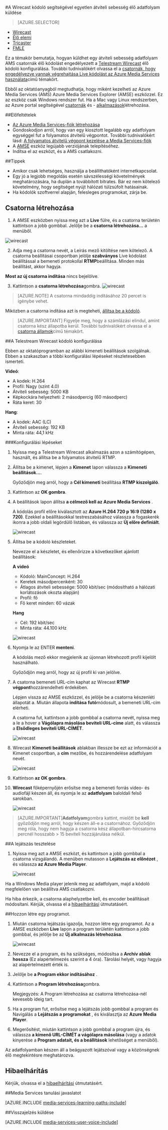 <properties 
    pageTitle="A Telestream Wirecast kódoló küldhet egy átviteli sebesség élő adatfolyam beállítása |} Microsoft Azure" 
    description="Ez a témakör bemutatja, hogyan küldhet egy átviteli sebesség adatfolyam AMS csatornák élő kódolást engedélyezett a Wirecast élő kódoló konfigurálása. " 
    services="media-services" 
    documentationCenter="" 
    authors="Juliako" 
    manager="erikre" 
    editor=""/>

<tags 
    ms.service="media-services" 
    ms.workload="media" 
    ms.tgt_pltfrm="na" 
    ms.devlang="ne" 
    ms.topic="article" 
    ms.date="10/12/2016"
    ms.author="juliako;cenkdin;anilmur"/>

#<a name="use-the-wirecast-encoder-to-send-a-single-bitrate-live-stream"></a>A Wirecast kódoló segítségével egyetlen átviteli sebesség élő adatfolyam küldése

> [AZURE.SELECTOR]
- [Wirecast](media-services-configure-wirecast-live-encoder.md)
- [Élő elemi](media-services-configure-elemental-live-encoder.md)
- [Tricaster](media-services-configure-tricaster-live-encoder.md)
- [FMLE](media-services-configure-fmle-live-encoder.md)

Ez a témakör bemutatja, hogyan küldhet egy átviteli sebesség adatfolyam AMS csatornák élő kódolást engedélyezett a [Telestream Wirecast](http://www.telestream.net/wirecast/overview.htm) élő kódoló konfigurálása.  További tudnivalókért olvassa el a [csatornák, hogy engedélyezve vannak végrehajtása Live kódolást az Azure Media Services használata](media-services-manage-live-encoder-enabled-channels.md)című témakört.

Ebből az oktatóanyagból megtudhatja, hogy miként kezelheti az Azure Media Services (AMS) Azure Media Services Explorer (AMSE) eszközzel. Ez az eszköz csak Windows rendszer fut. Ha a Mac vagy Linux rendszerben, az Azure portal segítségével [csatornák](media-services-portal-creating-live-encoder-enabled-channel.md#create-a-channel) és - [alkalmazások](media-services-portal-creating-live-encoder-enabled-channel.md#create-and-manage-a-program)létrehozása.


##<a name="prerequisites"></a>Előfeltételek

- [Az Azure Media Services-fiók létrehozása](media-services-portal-create-account.md)
- Gondoskodjon arról, hogy van egy kiosztott legalább egy adatfolyam egységgel fut a folyamatos átvitelű végpontot. További tudnivalókért lásd: [A folyamatos átvitelű végpont kezelése a Media Services-fiók](media-services-portal-manage-streaming-endpoints.md)
- A [AMSE](https://github.com/Azure/Azure-Media-Services-Explorer) eszköz legújabb verziójának telepítéséhez.
- Indítsa el az eszközt, és a AMS csatlakozni.

##<a name="tips"></a>Tippek

- Amikor csak lehetséges, használja a beállíthatóként internetkapcsolat.
- Egy jó a legjobb megoldás esetén sávszélességi követelmények meghatározására, ha duplán a továbbított bitrates. Bár ez nem kötelező követelmény, hogy segítséget nyújt hálózati túlzsúfolt hatásainak.
- Ha kódolók szoftverrel alapján, felesleges programokat, zárja be.


## <a name="create-a-channel"></a>Csatorna létrehozása

1.  A AMSE eszközben nyissa meg azt a **Live** fülre, és a csatorna területén kattintson a jobb gombbal. Jelölje be a **csatorna létrehozása...** a menüből.

![wirecast](./media/media-services-wirecast-live-encoder/media-services-wirecast1.png)

2. Adja meg a csatorna nevét, a Leírás mező kitöltése nem kötelező. A csatorna beállításai csoportban jelölje **szabványos** Live kódolást beállítással a bemeneti protokollal **RTMP**beállítása. Minden más beállítást, akkor hagyja.


**Most az új csatorna indítása** nincs bejelölve.

3. Kattintson a **csatorna létrehozása**gombra.
![wirecast](./media/media-services-wirecast-live-encoder/media-services-wirecast2.png)

>[AZURE.NOTE] A csatorna mindaddig indításához 20 percet is igénybe vehet.

Miközben a csatorna indítása azt is megteheti, [állítsa be a kódoló](media-services-configure-wirecast-live-encoder.md#configure_wirecast_rtmp).

>[AZURE.IMPORTANT] Figyelje meg, hogy a számlázási elindul, amint csatorna kész állapotba kerül. További tudnivalókért olvassa el a [csatorna államok](media-services-manage-live-encoder-enabled-channels.md#states)című témakört.

##<a id=configure_wirecast_rtmp></a>A Telestream Wirecast kódoló konfigurálása

Ebben az oktatóprogramban az alábbi kimeneti beállítások szolgálnak. Ebben a szakaszban a többi konfigurálási lépéseket részletesebben ismerteti. 

**Videó**:
 
- A kodek: H.264 
- Profil: Nagy (szint 4.0) 
- Átviteli sebesség: 5000 KB 
- Képkockára helyezheti: 2 másodpercig (60 másodperc) 
- Ráta keret: 30
 
**Hang**:

- A kodek: AAC (LC) 
- Átviteli sebesség: 192 KB 
- Minta ráta: 44,1 kHz


###<a name="configuration-steps"></a>Konfigurálási lépéseket

1. Nyissa meg a Telestream Wirecast alkalmazás azon a számítógépen, használt, és állítsa be a folyamatos átvitelű RTMP.
2. Állítsa be a kimenet, lépjen a **Kimenet** lapon válassza a **Kimeneti beállítások...**.
    
    Győződjön meg arról, hogy a **Cél kimeneti** beállítása **RTMP kiszolgáló**.
3. Kattintson az **OK gombra**.
4. A beállítások lapon állítsa **a célmező kell az **Azure Media Services**** .
 
    A kódolás profil előre kiválasztott az **Azure H.264 720 p 16:9 (1280 x 720)**. Ezekkel a beállításokkal testreszabásához válassza a fogaskerék ikonra a jobb oldali legördülő listában, és válassza az **Új előre definiált**.

    ![wirecast](./media/media-services-wirecast-live-encoder/media-services-wirecast3.png)

5. Állítsa be a kódoló készleteket.

    Nevezze el a készletet, és ellenőrizze a következőket ajánlott beállítások:

    **A videó**
    
    - Kódoló: MainConcept: H.264
    - Keretek másodpercenként: 30
    - Átlagos átviteli sebessége: 5000 kbit/sec (módosítható a hálózati korlátozások okozta alapján)
    - Profil: fő
    - Fő keret minden: 60 vázak

    **Hang**

    - Cél: 192 kbit/sec
    - Minta ráta: 44.100 kHz
     
    ![wirecast](./media/media-services-wirecast-live-encoder/media-services-wirecast4.png)

6. Nyomja le az ENTER **menteni**.

    A kódolás mező ekkor megjelenik az újonnan létrehozott profil kijelölt használható. 

    Győződjön meg arról, hogy az új profil ki van jelölve.

7. A csatorna bemeneti URL-cím kaphat az Wirecast **RTMP végpont**hozzárendelheti érdekében.
    
    Lépjen vissza az AMSE eszközzel, és jelölje be a csatorna készenléti állapotát a. Miután állapota **indítása** **futó**módosult, a bemeneti URL-cím elérheti.
      
    A csatorna fut, kattintson a jobb gombbal a csatorna nevét, nyissa meg a le a hover a **Vágólapra másolása beviteli URL-címe** alatt, és válassza a **Elsődleges beviteli URL-CÍMÉT**.  
    
    ![wirecast](./media/media-services-wirecast-live-encoder/media-services-wirecast6.png)

8. Wirecast **Kimeneti beállítások** ablakban illessze be ezt az információt a Kimenet csoportban, a **cím** mezőbe, és hozzárendelése adatfolyam nevét. 


    ![wirecast](./media/media-services-wirecast-live-encoder/media-services-wirecast5.png)

9. Kattintson **az OK gombra**.

10. **Wirecast** főképernyőjén erősítse meg a bemeneti forrás video- és audiofájl készen áll, és nyomja le az **adatfolyam** baloldali felső sarokban.

    ![wirecast](./media/media-services-wirecast-live-encoder/media-services-wirecast7.png)

>[AZURE.IMPORTANT]**Adatfolyam**gombra kattint, mielőtt be **kell** győződjön meg arról, hogy készen áll-e a csatornához. 
>Győződjön meg róla, hogy nem hagyja a csatorna kész állapotban-hírcsatorna percnél hosszabb > 15 beviteli hozzájárulása nélkül.

##<a name="test-playback"></a>A lejátszás tesztelése
  
1. Nyissa meg azt a AMSE eszközt, és kattintson a jobb gombbal a csatorna vizsgálandó. A menüben mutasson a **Lejátszás az előnézet** , és válassza **az Azure Media Player**.  

    ![wirecast](./media/media-services-wirecast-live-encoder/media-services-wirecast8.png)

Ha a Windows Media player jelenik meg az adatfolyam, majd a kódoló megfelelően van beállítva AMS csatlakozni. 

Ha hiba érkezik, a csatorna alaphelyzetbe kell, és encoder beállításait módosítani. Kérjük, olvassa el a [hibaelhárítási](media-services-troubleshooting-live-streaming.md) útmutatásért.  

##<a name="create-a-program"></a>Hozzon létre egy programot.

1. Miután csatorna lejátszás igazolja, hozzon létre egy programot. Az a AMSE eszközben **Live** lapon a program területén kattintson a jobb gombbal, és jelölje be az **Új alkalmazás létrehozása**.  

    ![wirecast](./media/media-services-wirecast-live-encoder/media-services-wirecast9.png)

2. Nevezze el a program, és ha szükséges, módosítsa a **Archív ablak hossza** (Ez alapértelmezés szerint a 4 óra). Tárolási helyét, vagy hagyja az alapértelmezett érték is.  
3. Jelölje be **a Program ekkor indításához** .
4. Kattintson a **Program létrehozása**gombra.  
  
    Megjegyzés: A Program létrehozása az csatorna létrehozása-nél kevesebb ideig tart.    
 
5. Ha a program fut, erősítse meg a lejátszás jobb gombbal a program és Navigálás a **Lejátszás a programokat** , és kiválasztja az **Azure Media Player**.  
6. Megerősítést, miután kattintson a jobb gombbal a program újra, és válassza **a kimenő URL-CÍMÉT a vágólapra másolása** (vagy a adatok kinyerése a **Program adatait, és a beállítások** lehetőséget a menüből). 

Az adatfolyamban készen áll a beágyazott lejátszóval vagy a közönségnek élő megtekintésre meghatározva.  


## <a name="troubleshooting"></a>Hibaelhárítás
 
Kérjük, olvassa el a [hibaelhárítási](media-services-troubleshooting-live-streaming.md) útmutatásért. 

##<a name="media-services-learning-paths"></a>Media Services tanulási javaslatot

[AZURE.INCLUDE [media-services-learning-paths-include](../../includes/media-services-learning-paths-include.md)]

##<a name="provide-feedback"></a>Visszajelzés küldése

[AZURE.INCLUDE [media-services-user-voice-include](../../includes/media-services-user-voice-include.md)]
